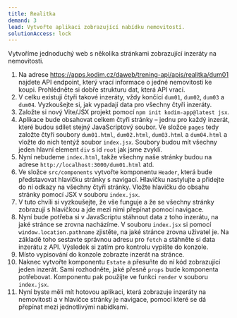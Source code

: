 ```yaml
---
title: Realitka
demand: 3
lead: Vytvořte aplikaci zobrazující nabídku nemovitostí.
solutionAccess: lock
---
```


Vytvoříme jednoduchý web s několika stránkami zobrazující inzeráty na nemovitosti. 

1. Na adrese https://apps.kodim.cz/daweb/trening-api/apis/realitka/dum01 najdete API endpoint, který vrací informace o jedné nemovitosti ke koupi. Prohlédněte si dobře strukturu dat, která API vrací.
1. V celku existují čtyři takové inzeráty, vždy končící `dum01`, `dum02`, `dum03` a `dum04`. Vyzkoušejte si, jak vypadají data pro všechny čtyři inzeráty.
1. Založte si nový Vite/JSX projekt pomocí `npm init kodim-app@latest jsx`.
1. Aplikace bude obsahovat celkem čtyři stránky – jednu pro každý inzerát, které budou sdílet stejný JavaScriptový soubor. Ve složce `pages` tedy založte čtyři soubory `dum01.html`, `dum02.html`, `dum03.html` a `dum04.html` a vložte do nich tentýž soubor `index.jsx`. Soubory budou mít všechny jeden hlavní element `div` s id `root` jak jsme zvyklí.
1. Nyní nebudeme `index.html`, takže všechny naše stránky budou na adrese `http://localhost:3000/dum01.html` atd.
1. Ve složce `src/components` vytvořte komponentu `Header`, která bude představovat hlavičku stránky s navigací. Hlavičku nastylujte a přidejte do ní odkazy na všechny čtyři stránky. Vložte hlavičku do obsahu stránky pomocí JSX v souboru `index.jsx`.
1. V tuto chvíli si vyzkoušejte, že vše funguje a že se všechny stránky zobrazují s hlavičkou a jde mezi nimi přepínat pomocí navigace.
1. Nyní bude potřeba si v JavaScriptu stáhnout data z toho inzerátu, na jaké stránce se zrovna nacházíme. V souboru `index.jsx` si pomocí `window.location.pathname` zjistěte, na jaké stránce zrovna uživatel je. Na základě toho sestavte správnou adresu pro `fetch` a stáhněte si data inzerátu z API. Výsledek si zatím pro kontrolu vypište do konzole.
1. Místo vypisování do konzole zobrazte inzerát na stránce.
1. Naknec vytvořte komponentu `Estate` a přesuňte do ní kód zobrazující jeden inzerát. Sami rozhodněte, jaké přesně `props` bude komponenta potřebovat. Komponentu pak použijte ve funkci `render` v souboru `index.jsx`.
1. Nyní byste měli mít hotovou aplikaci, která zobrazuje inzeráty na nemovitosti a v hlavičce stránky je navigace, pomocí které se dá přepínat mezi jednotlivými nabídkami.
